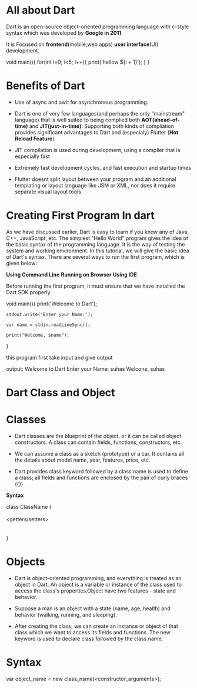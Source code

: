 # All about Dart

Dart is an open-source object-oriented programming language with c-style syntax which was developed by **Google in 2011**

It is Focused on **frontend**(mobile,web apps) **user interface**(UI) development. 

void main(){
    for(int i=0; i<5; i++){
        print('hellow ${i + 1}');
    }
}

# Benefits of Dart

* Use of async and awit for asynchronous programming.

* Dart is one of very few languages(and perhaps the only "mainstream" language) that is well suited to being complied both **AOT(ahead-of-time)** and **JIT(just-in-time)**. Supporting both kinds of compliation provides significant advantages to Dart and (especialy) Flutter (**Hot Reload Feature**)

* JIT compilation is used during development, using a complier that is especially fast

* Extremely fast development cycles, and fast execution and startup times

* Flutter doesnt split layout between your program and an additional templating or layout language like JSM or XML, nor does it require separate visual layout tools



# Creating First Program In dart

As we have discussed earlier, Dart is easy to learn if you know any of Java, C++, JavaScript, etc. The simplest "Hello World" program gives the idea of the basic syntax of the programming language. It is the way of testing the system and working environment. In this tutorial, we will give the basic idea of Dart's syntax. There are several ways to run the first program, which is given below:

**Using Command Line**
**Running on Browser**
**Using IDE**

Before running the first program, it must ensure that we have installed the Dart SDK properly

void main(){
    print('Welcome to Dart');

    stdout.write('Enter your Name:');

    var name = stdin.readLineSync();

    print("Welcome, $name");
}

this program first take input and give output

output: 
Welcome to Dart
Enter your Name: suhas 
Welcone, suhas


# Dart Class and Object

# Classes

* Dart classes are the blueprint of the object, or it can be called object constructors. A class can contain fields, functions, constructors, etc.

* We can assume a class as a sketch (prototype) or a car. It contains all the details about model name, year, features, price, etc.

* Dart provides class keyword followed by a class name is used to define a class; all fields and functions are enclosed by the pair of curly braces ({})

**Syntax**

class ClassName {  
   <fields>  
   <getters/setters>  
  <constructor>  
 <functions>  
}  

# Objects

* Dart is object-oriented programming, and everything is treated as an object in Dart. An object is a variable or instance of the class used to access the class's properties.Object have two features - state and behavior.

* Suppose a man is an object with a state (name, age, health) and behavior (walking, running, and sleeping).

* After creating the class, we can create an instance or object of that class which we want to access its fields and functions. The new keyword is used to declare class followed by the class name. 

# Syntax

var object_name = new class_nsme(<constructor_arguments>);





